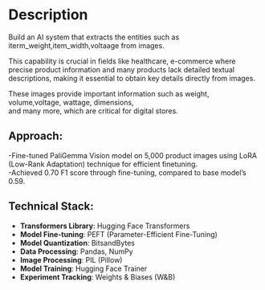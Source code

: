 # Description
Build an AI system that  extracts the entities such as iterm_weight,item_width,voltaage from images.

This capability is crucial in fields like healthcare, e-commerce where precise product information and many products lack detailed textual descriptions, making it essential to obtain key details directly from images.     

These images provide important information such as weight, volume,voltage, wattage, dimensions,  
and many more, which are critical for digital stores.

## Approach:

-Fine-tuned PaliGemma Vision model on 5,000 product images using LoRA (Low-Rank Adaptation)
 technique for efficient finetuning.  
-Achieved 0.70 F1 score through fine-tuning, compared to base model’s 0.59.  

## Technical Stack:  
- **Transformers Library**: Hugging Face Transformers    
- **Model Fine-tuning**: PEFT (Parameter-Efficient Fine-Tuning)   
- **Model Quantization**: BitsandBytes   
- **Data Processing**: Pandas, NumPy  
- **Image Processing**: PIL (Pillow)  
- **Model Training**: Hugging Face Trainer  
- **Experiment Tracking**: Weights & Biases (W&B)     



